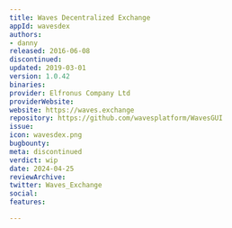 ```yaml
---
title: Waves Decentralized Exchange
appId: wavesdex
authors:
- danny
released: 2016-06-08
discontinued: 
updated: 2019-03-01
version: 1.0.42
binaries: 
provider: Elfronus Company Ltd
providerWebsite: 
website: https://waves.exchange
repository: https://github.com/wavesplatform/WavesGUI
issue: 
icon: wavesdex.png
bugbounty: 
meta: discontinued
verdict: wip
date: 2024-04-25
reviewArchive: 
twitter: Waves_Exchange
social: 
features: 

---
```


